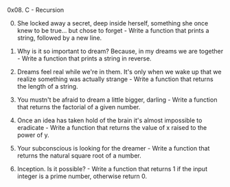 0x08. C - Recursion

0. She locked away a secret, deep inside herself, something she once knew to be true... but chose to forget - Write a function that prints a string, followed by a new line.

1. Why is it so important to dream? Because, in my dreams we are together - Write a function that prints a string in reverse.

2. Dreams feel real while we're in them. It's only when we wake up that we realize something was actually strange - Write a function that returns the length of a string.

3. You mustn't be afraid to dream a little bigger, darling - Write a function that returns the factorial of a given number.

4. Once an idea has taken hold of the brain it's almost impossible to eradicate - Write a function that returns the value of x raised to the power of y.

5. Your subconscious is looking for the dreamer - Write a function that returns the natural square root of a number.

6. Inception. Is it possible? - Write a function that returns 1 if the input integer is a prime number, otherwise return 0.
